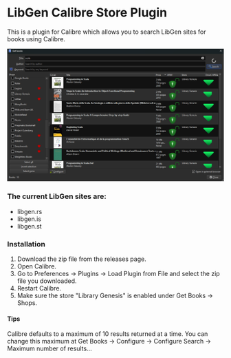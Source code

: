 # LibGen Calibre Store Plugin
This is a plugin for Calibre which allows you to search LibGen sites for books using Calibre.

![Get Books page example](./images/get_books_page_example.png)

### The current LibGen sites are:
- libgen.rs
- libgen.is
- libgen.st

### Installation
1. Download the zip file from the releases page.
2. Open Calibre.
3. Go to Preferences -> Plugins -> Load Plugin from File and select the zip file you downloaded.
4. Restart Calibre.
5. Make sure the store "Library Genesis" is enabled under Get Books -> Shops.

#### Tips
Calibre defaults to a maximum of 10 results returned at a time. You can change this maximum at Get Books -> Configure -> Configure Search -> Maximum number of results...
